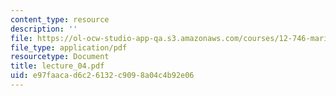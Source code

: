 ```yaml
---
content_type: resource
description: ''
file: https://ol-ocw-studio-app-qa.s3.amazonaws.com/courses/12-746-marine-organic-geochemistry-spring-2005/e97faacad6c26132c9098a04c4b92e06_lecture_04.pdf
file_type: application/pdf
resourcetype: Document
title: lecture_04.pdf
uid: e97faaca-d6c2-6132-c909-8a04c4b92e06
---
```

